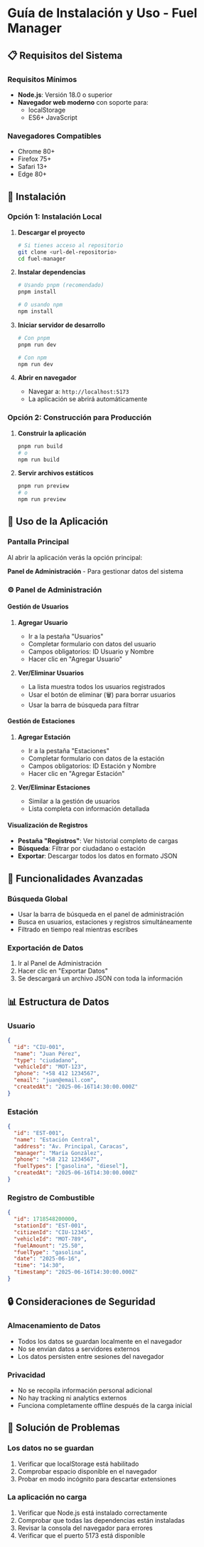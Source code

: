 # Guía de Instalación y Uso - Fuel Manager

## 📋 Requisitos del Sistema

### Requisitos Mínimos
- **Node.js**: Versión 18.0 o superior
- **Navegador web moderno** con soporte para:
  - localStorage
  - ES6+ JavaScript

### Navegadores Compatibles
- Chrome 80+
- Firefox 75+
- Safari 13+
- Edge 80+

## 🚀 Instalación

### Opción 1: Instalación Local

1. **Descargar el proyecto**
   ```bash
   # Si tienes acceso al repositorio
   git clone <url-del-repositorio>
   cd fuel-manager
   ```

2. **Instalar dependencias**
   ```bash
   # Usando pnpm (recomendado)
   pnpm install
   
   # O usando npm
   npm install
   ```

3. **Iniciar servidor de desarrollo**
   ```bash
   # Con pnpm
   pnpm run dev
   
   # Con npm
   npm run dev
   ```

4. **Abrir en navegador**
   - Navegar a: `http://localhost:5173`
   - La aplicación se abrirá automáticamente

### Opción 2: Construcción para Producción

1. **Construir la aplicación**
   ```bash
   pnpm run build
   # o
   npm run build
   ```

2. **Servir archivos estáticos**
   ```bash
   pnpm run preview
   # o
   npm run preview
   ```

## 📱 Uso de la Aplicación

### Pantalla Principal
Al abrir la aplicación verás la opción principal:

**Panel de Administración** - Para gestionar datos del sistema

### ⚙️ Panel de Administración

#### Gestión de Usuarios
1. **Agregar Usuario**
   - Ir a la pestaña "Usuarios"
   - Completar formulario con datos del usuario
   - Campos obligatorios: ID Usuario y Nombre
   - Hacer clic en "Agregar Usuario"

2. **Ver/Eliminar Usuarios**
   - La lista muestra todos los usuarios registrados
   - Usar el botón de eliminar (🗑️) para borrar usuarios
   - Usar la barra de búsqueda para filtrar

#### Gestión de Estaciones
1. **Agregar Estación**
   - Ir a la pestaña "Estaciones"
   - Completar formulario con datos de la estación
   - Campos obligatorios: ID Estación y Nombre
   - Hacer clic en "Agregar Estación"

2. **Ver/Eliminar Estaciones**
   - Similar a la gestión de usuarios
   - Lista completa con información detallada

#### Visualización de Registros
- **Pestaña "Registros"**: Ver historial completo de cargas
- **Búsqueda**: Filtrar por ciudadano o estación
- **Exportar**: Descargar todos los datos en formato JSON

## 🔧 Funcionalidades Avanzadas

### Búsqueda Global
- Usar la barra de búsqueda en el panel de administración
- Busca en usuarios, estaciones y registros simultáneamente
- Filtrado en tiempo real mientras escribes

### Exportación de Datos
1. Ir al Panel de Administración
2. Hacer clic en "Exportar Datos"
3. Se descargará un archivo JSON con toda la información

## 📊 Estructura de Datos

### Usuario
```json
{
  "id": "CIU-001",
  "name": "Juan Pérez",
  "type": "ciudadano",
  "vehicleId": "MOT-123",
  "phone": "+58 412 1234567",
  "email": "juan@email.com",
  "createdAt": "2025-06-16T14:30:00.000Z"
}
```

### Estación
```json
{
  "id": "EST-001",
  "name": "Estación Central",
  "address": "Av. Principal, Caracas",
  "manager": "María González",
  "phone": "+58 212 1234567",
  "fuelTypes": ["gasolina", "diesel"],
  "createdAt": "2025-06-16T14:30:00.000Z"
}
```

### Registro de Combustible
```json
{
  "id": 1718548200000,
  "stationId": "EST-001",
  "citizenId": "CIU-12345",
  "vehicleId": "MOT-789",
  "fuelAmount": "25.50",
  "fuelType": "gasolina",
  "date": "2025-06-16",
  "time": "14:30",
  "timestamp": "2025-06-16T14:30:00.000Z"
}
```

## 🔒 Consideraciones de Seguridad

### Almacenamiento de Datos
- Todos los datos se guardan localmente en el navegador
- No se envían datos a servidores externos
- Los datos persisten entre sesiones del navegador

### Privacidad
- No se recopila información personal adicional
- No hay tracking ni analytics externos
- Funciona completamente offline después de la carga inicial

## 🐛 Solución de Problemas

### Los datos no se guardan
1. Verificar que localStorage está habilitado
2. Comprobar espacio disponible en el navegador
3. Probar en modo incógnito para descartar extensiones

### La aplicación no carga
1. Verificar que Node.js está instalado correctamente
2. Comprobar que todas las dependencias están instaladas
3. Revisar la consola del navegador para errores
4. Verificar que el puerto 5173 está disponible

